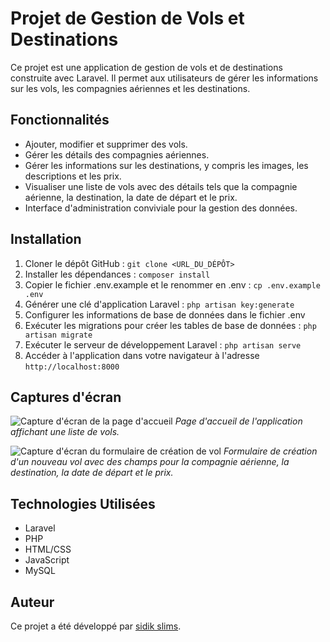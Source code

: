 # Projet de Gestion de Vols et Destinations

Ce projet est une application de gestion de vols et de destinations construite avec Laravel. Il permet aux utilisateurs de gérer les informations sur les vols, les compagnies aériennes et les destinations.

## Fonctionnalités

- Ajouter, modifier et supprimer des vols.
- Gérer les détails des compagnies aériennes.
- Gérer les informations sur les destinations, y compris les images, les descriptions et les prix.
- Visualiser une liste de vols avec des détails tels que la compagnie aérienne, la destination, la date de départ et le prix.
- Interface d'administration conviviale pour la gestion des données.

## Installation

1. Cloner le dépôt GitHub : `git clone <URL_DU_DÉPÔT>`
2. Installer les dépendances : `composer install`
3. Copier le fichier .env.example et le renommer en .env : `cp .env.example .env`
4. Générer une clé d'application Laravel : `php artisan key:generate`
5. Configurer les informations de base de données dans le fichier .env
6. Exécuter les migrations pour créer les tables de base de données : `php artisan migrate`
7. Exécuter le serveur de développement Laravel : `php artisan serve`
8. Accéder à l'application dans votre navigateur à l'adresse `http://localhost:8000`

## Captures d'écran

![Capture d'écran de la page d'accueil](/screenshots/home.png)
*Page d'accueil de l'application affichant une liste de vols.*

![Capture d'écran du formulaire de création de vol](/screenshots/create_flight.png)
*Formulaire de création d'un nouveau vol avec des champs pour la compagnie aérienne, la destination, la date de départ et le prix.*

## Technologies Utilisées

- Laravel
- PHP
- HTML/CSS
- JavaScript
- MySQL

## Auteur

Ce projet a été développé par [sidik slims](https://github.com/k111ra).
